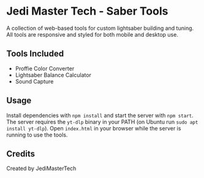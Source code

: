 # Jedi Master Tech - Saber Tools

A collection of web-based tools for custom lightsaber building and tuning. All tools are responsive and styled for both mobile and desktop use.

## Tools Included
- Proffie Color Converter
- Lightsaber Balance Calculator
- Sound Capture

## Usage
Install dependencies with `npm install` and start the server with `npm start`. The server requires the `yt-dlp` binary in your PATH (on Ubuntu run `sudo apt install yt-dlp`). Open `index.html` in your browser while the server is running to use the tools.

## Credits
Created by JediMasterTech
